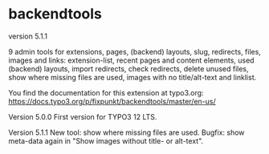 # backendtools

version 5.1.1

9 admin tools for extensions, pages, (backend) layouts, slug, redirects, files, images and links:
extension-list, recent pages and content elements, used (backend) layouts, import redirects, check redirects, 
delete unused files, show where missing files are used, images with no title/alt-text and linklist.

You find the documentation for this extension at typo3.org:
https://docs.typo3.org/p/fixpunkt/backendtools/master/en-us/

Version 5.0.0
First version for TYPO3 12 LTS.

Version 5.1.1
New tool: show where missing files are used.
Bugfix: show meta-data again in "Show images without title- or alt-text". 